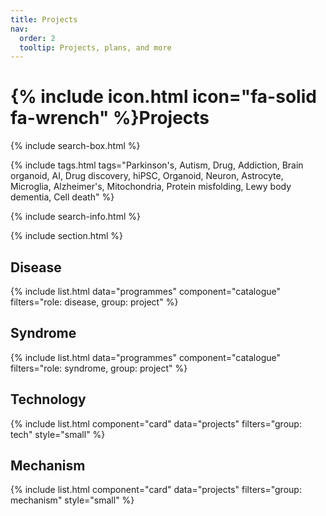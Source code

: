 ```yaml
---
title: Projects
nav:
  order: 2
  tooltip: Projects, plans, and more
---
```


# {% include icon.html icon="fa-solid fa-wrench" %}Projects

{% include search-box.html %}

{% include tags.html tags="Parkinson's, Autism, Drug, Addiction, Brain organoid, AI, Drug discovery, hiPSC, Organoid, Neuron, Astrocyte, Microglia, Alzheimer's, Mitochondria, Protein misfolding, Lewy body dementia, Cell death" %}

{% include search-info.html %}

{% include section.html %}

## Disease
{% include list.html data="programmes" component="catalogue" filters="role: disease, group: project" %}

## Syndrome
{% include list.html data="programmes" component="catalogue" filters="role: syndrome, group: project" %}

## Technology
{% include list.html component="card" data="projects" filters="group: tech" style="small" %}

## Mechanism
{% include list.html component="card" data="projects" filters="group: mechanism" style="small" %}
